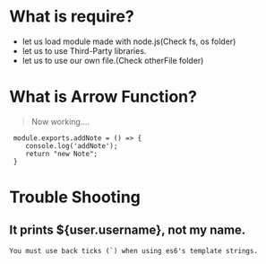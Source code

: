 # What is require?  

- let us load module made with node.js(Check fs, os folder)  
- let us to use Third-Party libraries.  
- let us to use our own file.(Check otherFile folder)    

# What is Arrow Function?
 > Now working....
```
 module.exports.addNote = () => {  
    console.log('addNote');  
    return "new Note";  
 }
```
# Trouble Shooting  
	
## It prints ${user.username}, not my name.  
	You must use back ticks (`) when using es6's template strings.
